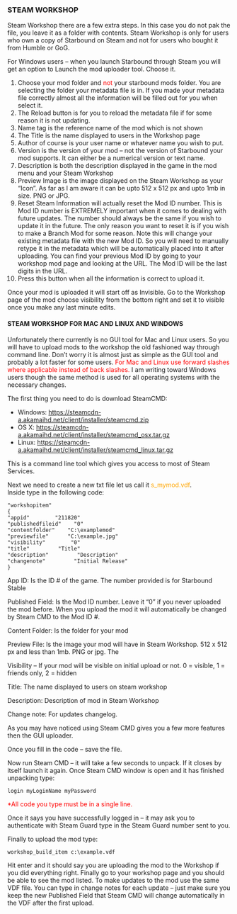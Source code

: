 ### STEAM WORKSHOP
Steam Workshop there are a few extra steps. In this case you do not pak the file, you leave it as a folder
with contents. Steam Workshop is only for users who own a copy of Starbound on Steam and not for
users who bought it from Humble or GoG.

For Windows users – when you launch Starbound through Steam you will get an option to Launch the
mod uploader tool. Choose it.

1. Choose your mod folder and <span style="color:red;">not</span> your starbound mods folder. You are selecting the folder your metadata file is in. If you made your metadata file correctly almost all the information will be filled out for you when select it.
2. The Reload button is for you to reload the metadata file if for some reason it is not updating.
3. Name tag is the reference name of the mod which is not shown
4. The Title is the name displayed to users in the Workshop page
5. Author of course is your user name or whatever name you wish to put.
6. Version is the version of your mod – not the version of Starbound your mod supports. It can
either be a numerical version or text name.
7. Description is both the description displayed in the game in the mod menu and your Steam Workshop
8. Preview Image is the image displayed on the Steam Workshop as your “Icon”. As far as I am
aware it can be upto 512 x 512 px and upto 1mb in size. PNG or JPG.
9. Reset Steam Information will actually reset the Mod ID number. This is Mod ID number is EXTREMELY important when it comes to dealing with future updates. The number should always be the same if you wish to update it in the future. The only reason you want to reset it is if you wish to make a Branch Mod for some reason. Note this will change your existing metadata file with the new Mod ID. So you will need to manually retype it in the metadata which will be automatically placed into it after uploading. You can find your previous Mod ID by going to your workshop mod page and looking at the URL. The Mod ID will be the last digits in the URL.
10. Press this button when all the information is correct to upload it.

Once your mod is uploaded it will start off as Invisible. Go to the Workshop page of the mod choose
visibility from the bottom right and set it to visible once you make any last minute edits.

#### STEAM WORKSHOP FOR MAC AND LINUX AND WINDOWS
Unfortunately there currently is no GUI tool for Mac and Linux users. So you will have to upload mods to the workshop the old fashioned way through command line. Don’t worry it is almost just as simple as the GUI tool and probably a lot faster for some users. <span style="color:red;">For Mac and Linux use forward slashes where applicable instead of back slashes.</span> I am writing toward Windows users though the same method is used for all operating systems with the necessary changes.  

The first thing you need to do is download SteamCMD:  
-  Windows: https://steamcdn-a.akamaihd.net/client/installer/steamcmd.zip
-  OS X: https://steamcdn-a.akamaihd.net/client/installer/steamcmd_osx.tar.gz
-  Linux: https://steamcdn-a.akamaihd.net/client/installer/steamcmd_linux.tar.gz

This is a command line tool which gives you access to most of Steam Services.  

Next we need to create a new txt file let us call it <span style="color:orange;">s_mymod.vdf</span>.  
Inside type in the following code:  
```
"workshopitem"
{
"appid"        "211820"
"publishedfileid"    "0"
"contentfolder"    "C:\examplemod"
"previewfile"      "C:\example.jpg"
"visibility"        "0"
"title"         "Title"
"description"         "Description"
"changenote"         "Initial Release"
}
```

App ID: Is the ID # of the game. The number provided is for Starbound Stable  

Published Field: Is the Mod ID number. Leave it “0” if you never uploaded the mod before. When you upload the mod it will automatically be changed by Steam CMD to the Mod ID #.  

Content Folder: Is the folder for your mod

Preview File: Is the image your mod will have in Steam Workshop. 512 x 512 px and less than 1mb. PNG or jpg. The

Visibility – If your mod will be visible on initial upload or not. 0 = visible, 1 = friends only, 2 = hidden

Title: The name displayed to users on steam workshop

Description: Description of mod in Steam Workshop

Change note: For updates changelog.

As you may have noticed using Steam CMD gives you a few more features then the GUI uploader.  

Once you fill in the code – save the file.  

Now run Steam CMD – it will take a few seconds to unpack. If it closes by itself launch it again.
Once Steam CMD window is open and it has finished unpacking type:  
```
login myLoginName myPassword
```
<span style="color:red;">*All code you type must be in a single line.</span>


Once it says you have successfully logged in – it may ask you to authenticate with Steam Guard type in
the Steam Guard number sent to you.  

Finally to upload the mod type:  
```
workshop_build_item c:\example.vdf
```

Hit enter and it should say you are uploading the mod to the Workshop if you did everything right.
Finally go to your workshop page and you should be able to see the mod listed. To make updates to the mod use the same VDF file. You can type in change notes for each update – just make sure you keep the new Published Field that Steam CMD will change automatically in the VDF after the first upload.


